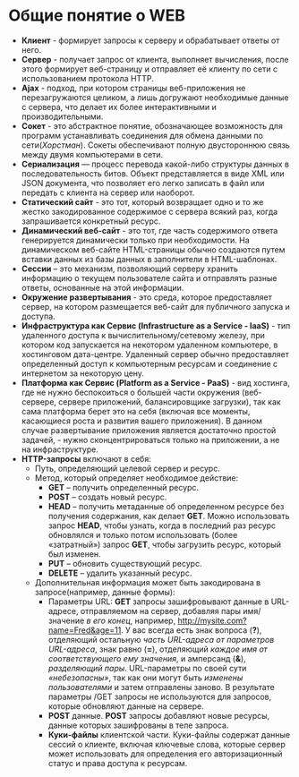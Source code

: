 # Общие понятие о WEB
+ **Клиент** - формирует запросы к серверу и обрабатывает ответы от него.
+ **Сервер** - получает запрос от клиента, выполняет вычисления, после этого формирует веб-страницу и отправляет её клиенту по сети с использованием протокола HTTP.
+ **Ajax** - подход, при котором страницы веб-приложения не перезагружаются целиком, а лишь догружают необходимые данные с сервера, что делает их более интерактивными и производительными.
+ **Сокет** - это абстрактное понятие, обозначающее возможность для программ устанавливать соединения для обмена данными по сети(*Хорстман*). Сокеты обеспечивают полную двустороннюю связь между двумя компьютерами в сети.
+ **Сериализация** — процесс перевода какой-либо структуры данных в последовательность битов. Объект представляется в виде XML или JSON документа, что позволяет его легко записать в файл или передать с клиента на сервер или наоборот.
+ **Cтатический сайт** - это тот, который возвращает одно и то же жестко закодированное содержимое с сервера всякий раз, когда запрашивается конкретный ресурс.
+ **Динамический веб-сайт** - это тот, где часть содержимого ответа генерируется динамически только при необходимости. На динамическом веб-сайте HTML-страницы обычно создаются путем вставки данных из базы данных в заполнители в HTML-шаблонах. 
+ **Cессии** – это механизм, позволяющий серверу хранить информацию о текущем пользователе сайта и отправлять разные ответы, основанные на этой информации. 
+ **Окружение развертывания** - это среда, которое предоставляет сервер, на котором размещается веб-сайт для публичного запуска и доступа.
+ **Инфраструктура как Сервис (Infrastructure as a Service - IaaS)** - тип удаленного доступа к вычислительному/сетевому железу, при котором код запускается на некотором удаленном компьютере, в хостинговом дата-центре. Удаленный сервер обычно предоставляет определенный доступ к компьютерным ресурсам и соединение с интернетом за некоторую цену.
+ **Платформа как Сервис (Platform as a Service - PaaS)** - вид хостинга, где не нужно беспокоиться о большей части окружения (веб-сервере, сервере приложений, балансировщике загрузки), так как сама платформа берет это на себя (включая все моменты, касающиеся роста и развития вашего приложения). В данном случае развертывание приложения является достаточно простой задачей, - нужно сконцентрироваться только на приложении, а не на инфраструктуре.
+ **HTTP-запросы** включают в себя:
    + Путь, определяющий целевой сервер и ресурс.
    + Метод, который определяет необходимое действие:
        + **GET** – получить определенный ресурс.
        + **POST** – создать новый ресурс.
        + **HEAD** – получить метаданные об определенном ресурсе без получения содержания, как делает **GET**. Можно использовать запрос **HEAD**, чтобы узнать, когда в последний раз ресурс обновлялся и только потом использовать (более «затратный») запрос **GET**, чтобы загрузить ресурс, который был изменен.
        + **PUT** – обновить существующий ресурс.
        + **DELETE** – удалить указанный ресурс.
    + Дополнительная информация может быть закодирована в запросе(например, данные формы):
        + Параметры URL: **GET** запросы зашифровывают данные в  URL-адресе, отправляемом на сервер, добавляя пары имя/значение *в его конец*, например, http://mysite.com?name=Fred&age=11. У вас всегда есть знак вопроса (**?**), отделяющий остальную *часть URL-адреса от параметров URL-адреса*, знак равно (**=**), отделяющий *каждое имя от соответствующего ему значения*, и амперсанд (**&**), *разделяющий пары*. URL-параметры по своей сути *«небезопасны»*, так как они могут быть *изменены пользователями* и затем отправлены заново. В результате параметры /GET запросы не используются для запросов, которые обновляют данные на сервере.
        + **POST** данные. **POST** запросы добавляют новые ресурсы, данные которых зашифрованы в теле запроса.
        + **Куки-файлы** клиентской части. Куки-файлы содержат данные сессий о клиенте, включая ключевые слова, которые сервер может использовать для определения его авторизационный статус и права доступа к ресурсам.
